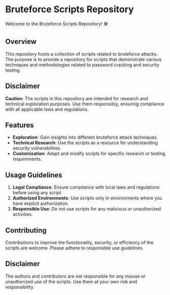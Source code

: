 # Bruteforce Scripts Repository

Welcome to the Bruteforce Scripts Repository! 🛠️

## Overview

This repository hosts a collection of scripts related to bruteforce attacks. The purpose is to provide a repository for scripts that demonstrate various techniques and methodologies related to password cracking and security testing.

## Disclaimer

**Caution**: The scripts in this repository are intended for research and technical exploration purposes. Use them responsibly, ensuring compliance with all applicable laws and regulations.

## Features

- **Exploration**: Gain insights into different bruteforce attack techniques.
- **Technical Research**: Use the scripts as a resource for understanding security vulnerabilities.
- **Customization**: Adapt and modify scripts for specific research or testing requirements.

## Usage Guidelines

1. **Legal Compliance**: Ensure compliance with local laws and regulations before using any script.
2. **Authorized Environments**: Use scripts only in environments where you have explicit authorization.
3. **Responsible Use**: Do not use scripts for any malicious or unauthorized activities.

## Contributing

Contributions to improve the functionality, security, or efficiency of the scripts are welcome. Please adhere to responsible use guidelines.

## Disclaimer

The authors and contributors are not responsible for any misuse or unauthorized use of the scripts. Use them at your own risk and responsibility.
